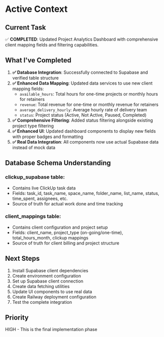 # Active Context

## Current Task
✅ **COMPLETED**: Updated Project Analytics Dashboard with comprehensive client mapping fields and filtering capabilities.

## What I've Completed
1. **✅ Database Integration**: Successfully connected to Supabase and verified table structure
2. **✅ Enhanced Data Mapping**: Updated data services to use new client mapping fields:
   - `available_hours`: Total hours for one-time projects or monthly hours for retainers
   - `revenue`: Total revenue for one-time or monthly revenue for retainers  
   - `average_delivery_hourly`: Average hourly rate of delivery team
   - `status`: Project status (Active, Not Active, Paused, Completed)
3. **✅ Comprehensive Filtering**: Added status filtering alongside existing project type filtering
4. **✅ Enhanced UI**: Updated dashboard components to display new fields with proper badges and formatting
5. **✅ Real Data Integration**: All components now use actual Supabase data instead of mock data

## Database Schema Understanding
### clickup_supabase table:
- Contains live ClickUp task data
- Fields: task_id, task_name, space_name, folder_name, list_name, status, time_spent, assignees, etc.
- Source of truth for actual work done and time tracking

### client_mappings table:
- Contains client configuration and project setup
- Fields: client_name, project_type (on-going/one-time), total_hours_month, clickup mappings
- Source of truth for client billing and project structure


## Next Steps
1. Install Supabase client dependencies
2. Create environment configuration
3. Set up Supabase client connection
4. Create data fetching utilities
5. Update UI components to use real data
6. Create Railway deployment configuration
7. Test the complete integration

## Priority
HIGH - This is the final implementation phase

